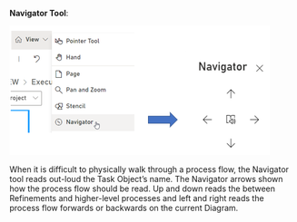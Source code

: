 **Navigator Tool**:

![alt text](images/Navigator.png)

When it is difficult to physically walk through a process flow, the Navigator tool reads out-loud the Task Object’s name. The Navigator arrows shown how the process flow should be read. Up and down reads the between Refinements and higher-level processes and left and right reads the process flow forwards or backwards on the current Diagram. 